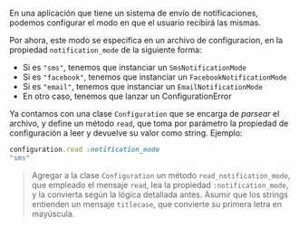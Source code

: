 En una aplicación que tiene un sistema de envío de notificaciones, podemos configurar el modo en que el usuario recibirá las mismas.

Por ahora, este modo se especifica en un archivo de configuracion, en la propiedad `notification_mode` de la siguiente forma:

* Si es `"sms"`, tenemos que instanciar un `SmsNotificationMode`
* Si es `"facebook"`, tenemos que instanciar un `FacebookNotificationMode`
* Si es `"email"`, tenemos que instanciar un `EmailNotificationMode`
* En otro caso, tenemos que lanzar un ConfigurationError

Ya contamos con una clase `Configuration` que se encarga de _parsear_ el archivo, y define un método `read`, que toma por parámetro la propiedad de configuración a leer y devuelve su valor como string. Ejemplo:

```ruby
configuration.read :notification_mode
"sms"
```

> Agregar a la clase `Configuration` un método `read_notification_mode`, que empleado el mensaje `read`, lea la propiedad `:notification_mode`, y la convierta según la lógica detallada antes.
> Asumir que los strings entienden un mensaje `titlecase`, que convierte su primera letra en mayúscula.

